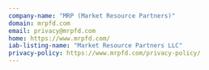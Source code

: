 ```yaml
---
company-name: "MRP (Market Resource Partners)"
domain: mrpfd.com
email: privacy@mrpfd.com
home: https://www.mrpfd.com/
iab-listing-name: "Market Resource Partners LLC"
privacy-policy: https://www.mrpfd.com/privacy-policy/
---
```




